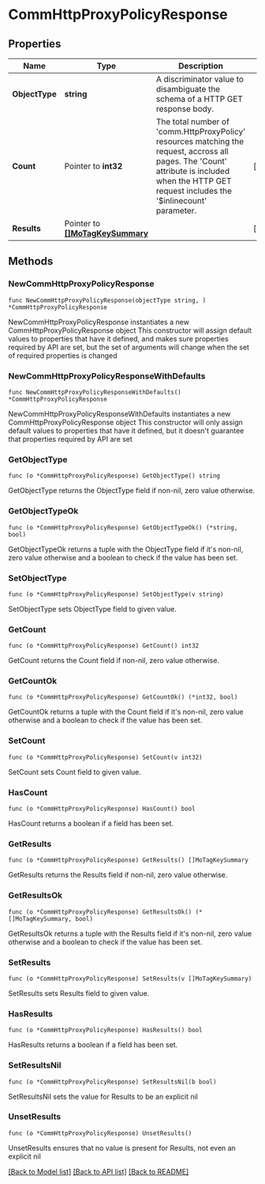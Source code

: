 # CommHttpProxyPolicyResponse

## Properties

Name | Type | Description | Notes
------------ | ------------- | ------------- | -------------
**ObjectType** | **string** | A discriminator value to disambiguate the schema of a HTTP GET response body. | 
**Count** | Pointer to **int32** | The total number of &#39;comm.HttpProxyPolicy&#39; resources matching the request, accross all pages. The &#39;Count&#39; attribute is included when the HTTP GET request includes the &#39;$inlinecount&#39; parameter. | [optional] 
**Results** | Pointer to [**[]MoTagKeySummary**](MoTagKeySummary.md) |  | [optional] 

## Methods

### NewCommHttpProxyPolicyResponse

`func NewCommHttpProxyPolicyResponse(objectType string, ) *CommHttpProxyPolicyResponse`

NewCommHttpProxyPolicyResponse instantiates a new CommHttpProxyPolicyResponse object
This constructor will assign default values to properties that have it defined,
and makes sure properties required by API are set, but the set of arguments
will change when the set of required properties is changed

### NewCommHttpProxyPolicyResponseWithDefaults

`func NewCommHttpProxyPolicyResponseWithDefaults() *CommHttpProxyPolicyResponse`

NewCommHttpProxyPolicyResponseWithDefaults instantiates a new CommHttpProxyPolicyResponse object
This constructor will only assign default values to properties that have it defined,
but it doesn't guarantee that properties required by API are set

### GetObjectType

`func (o *CommHttpProxyPolicyResponse) GetObjectType() string`

GetObjectType returns the ObjectType field if non-nil, zero value otherwise.

### GetObjectTypeOk

`func (o *CommHttpProxyPolicyResponse) GetObjectTypeOk() (*string, bool)`

GetObjectTypeOk returns a tuple with the ObjectType field if it's non-nil, zero value otherwise
and a boolean to check if the value has been set.

### SetObjectType

`func (o *CommHttpProxyPolicyResponse) SetObjectType(v string)`

SetObjectType sets ObjectType field to given value.


### GetCount

`func (o *CommHttpProxyPolicyResponse) GetCount() int32`

GetCount returns the Count field if non-nil, zero value otherwise.

### GetCountOk

`func (o *CommHttpProxyPolicyResponse) GetCountOk() (*int32, bool)`

GetCountOk returns a tuple with the Count field if it's non-nil, zero value otherwise
and a boolean to check if the value has been set.

### SetCount

`func (o *CommHttpProxyPolicyResponse) SetCount(v int32)`

SetCount sets Count field to given value.

### HasCount

`func (o *CommHttpProxyPolicyResponse) HasCount() bool`

HasCount returns a boolean if a field has been set.

### GetResults

`func (o *CommHttpProxyPolicyResponse) GetResults() []MoTagKeySummary`

GetResults returns the Results field if non-nil, zero value otherwise.

### GetResultsOk

`func (o *CommHttpProxyPolicyResponse) GetResultsOk() (*[]MoTagKeySummary, bool)`

GetResultsOk returns a tuple with the Results field if it's non-nil, zero value otherwise
and a boolean to check if the value has been set.

### SetResults

`func (o *CommHttpProxyPolicyResponse) SetResults(v []MoTagKeySummary)`

SetResults sets Results field to given value.

### HasResults

`func (o *CommHttpProxyPolicyResponse) HasResults() bool`

HasResults returns a boolean if a field has been set.

### SetResultsNil

`func (o *CommHttpProxyPolicyResponse) SetResultsNil(b bool)`

 SetResultsNil sets the value for Results to be an explicit nil

### UnsetResults
`func (o *CommHttpProxyPolicyResponse) UnsetResults()`

UnsetResults ensures that no value is present for Results, not even an explicit nil

[[Back to Model list]](../README.md#documentation-for-models) [[Back to API list]](../README.md#documentation-for-api-endpoints) [[Back to README]](../README.md)


